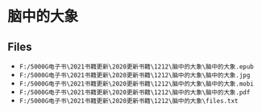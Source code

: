 # 脑中的大象

## Files

- `F:/5000G电子书\2021书籍更新\2020更新书籍\1212\脑中的大象\脑中的大象.epub`
- `F:/5000G电子书\2021书籍更新\2020更新书籍\1212\脑中的大象\脑中的大象.jpg`
- `F:/5000G电子书\2021书籍更新\2020更新书籍\1212\脑中的大象\脑中的大象.mobi`
- `F:/5000G电子书\2021书籍更新\2020更新书籍\1212\脑中的大象\脑中的大象.pdf`
- `F:/5000G电子书\2021书籍更新\2020更新书籍\1212\脑中的大象\files.txt`
